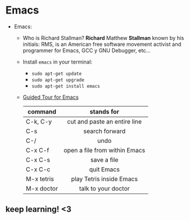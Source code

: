 # Emacs

- Emacs:
	- Who is Richard Stallman?
	**Richard** Matthew **Stallman** known by his initials: RMS, is an American free software movement activist and programmer for Emacs, GCC y GNU Debugger, etc... 
	- Install `emacs` in your terminal:
		- `sudo apt-get update`
		- `sudo apt-get upgrade`
		- `sudo apt-get install emacs`

	-  [Guided Tour for Emacs](https://www.gnu.org/software/emacs/tour/)

		|    command | stands for |
		|---------------|:------------:|
		|    C-k, C-y |  cut and paste an entire line |
		|    C-s |  search forward |
		|    C-/ |  undo |
		|    C-x C-f |  open a file from within Emacs |
		|    C-x C-s |  save a file |
		|    C-x C-c |  quit Emacs |
		|    M-x tetris |  play Tetris inside Emacs |
		|    M-x doctor |  talk to your doctor |


## keep learning! <3
